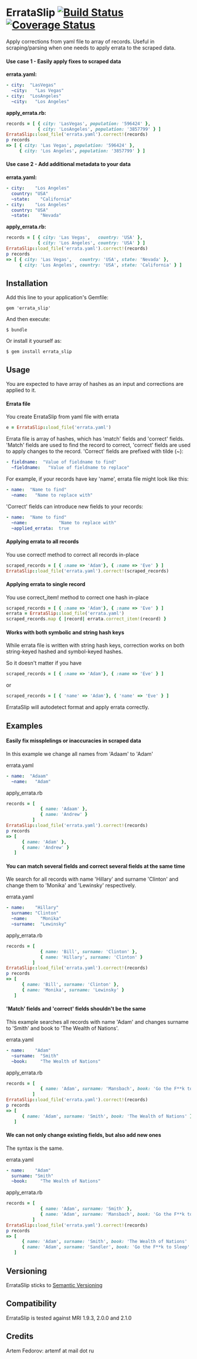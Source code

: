# ErrataSlip [![Build Status](https://travis-ci.org/artemf/errata_slip.png?branch=master)](https://travis-ci.org/artemf/errata_slip) [![Coverage Status](https://coveralls.io/repos/artemf/errata_slip/badge.png)](https://coveralls.io/r/artemf/errata_slip)

Apply corrections from yaml file to array of records. Useful in scraping/parsing when one needs to apply errata to the scraped data.

#### Use case 1 - Easily apply fixes to scraped data

**errata.yaml:**

```YAML
- city:  "LasVegas"
  ~city:   "Las Vegas"
- city:  "LosAngeles"
  ~city:   "Los Angeles"
```

**apply_errata.rb:**

```ruby
records = [ { city: 'LasVegas', population: '596424' },
            { city: 'LosAngeles', population: '3857799' } ]
ErrataSlip::load_file('errata.yaml').correct!(records)
p records
=> [ { city: 'Las Vegas', population: '596424' },
     { city: 'Los Angeles', population: '3857799' } ]
```

#### Use case 2 - Add additional metadata to your data

**errata.yaml:**

```YAML
- city:    "Los Angeles"
  country: "USA"
  ~state:    "California"
- city:    "Los Angeles"
  country: "USA"
  ~state:    "Nevada"
```

**apply_errata.rb:**

```ruby
records = [ { city: 'Las Vegas',   country: 'USA' },
            { city: 'Los Angeles', country: 'USA' } ]
ErrataSlip::load_file('errata.yaml').correct!(records)
p records
=> [ { city: 'Las Vegas',   country: 'USA', state: 'Nevada' },
     { city: 'Los Angeles', country: 'USA', state: 'California' } ]
```

## Installation

Add this line to your application's Gemfile:

    gem 'errata_slip'

And then execute:

    $ bundle

Or install it yourself as:

    $ gem install errata_slip

## Usage

You are expected to have array of hashes as an input and corrections are applied to it.

#### Errata file

You create ErrataSlip from yaml file with errata
```ruby
e = ErrataSlip::load_file('errata.yaml')
```

Errata file is array of hashes, which has 'match' fields and 'correct' fields. 'Match' fields are used
to find the record to correct, 'correct' fields are used to apply changes to the record. 'Correct' fields
are prefixed with tilde (~):

```YAML
- fieldname:  "Value of fieldname to find"
  ~fieldname:   "Value of fieldname to replace"
```

For example, if your records have key 'name', errata file might look like this: 

```YAML
- name:  "Name to find"
  ~name:   "Name to replace with"
```

'Correct' fields can introduce new fields to your records:

```YAML
- name:  "Name to find"
  ~name:            "Name to replace with"
  ~applied_errata:  true
```

#### Applying errata to all records

You use correct! method to correct all records in-place

```ruby
scraped_records = [ { :name => 'Adam'}, { :name => 'Eve' } ]
ErrataSlip::load_file('errata.yaml').correct!(scraped_records)
```

#### Applying errata to single record

You use correct_item! method to correct one hash in-place

```ruby
scraped_records = [ { :name => 'Adam'}, { :name => 'Eve' } ]
errata = ErrataSlip::load_file('errata.yaml')
scraped_records.map { |record| errata.correct_item!(record) }
```

#### Works with both symbolic and string hash keys

While errata file is written with string hash keys, correction works on both string-keyed hashed and symbol-keyed hashes.

So it doesn't matter if you have 

```ruby
scraped_records = [ { :name => 'Adam'}, { :name => 'Eve' } ]
```

or

```ruby
scraped_records = [ { 'name' => 'Adam'}, { 'name' => 'Eve' } ]
```

ErrataSlip will autodetect format and apply errata correctly.

## Examples

#### Easily fix missplelings or inaccuracies in scraped data

In this example we change all names from 'Adaam' to 'Adam'

errata.yaml
```YAML
- name:  "Adaam"
  ~name:   "Adam"
```

apply_errata.rb
```ruby
records = [
             { name: 'Adaam' },
             { name: 'Andrew' }
          ]
ErrataSlip::load_file('errata.yaml').correct!(records)
p records
=> [
      { name: 'Adam' },
      { name: 'Andrew' }
   ]
```

#### You can match several fields and correct several fields at the same time

We search for all records with name 'Hillary' and surname 'Clinton' and change them to 'Monika' and 'Lewinsky'
respectively.

errata.yaml
```YAML
- name:    "Hillary"
  surname: "Clinton"
  ~name:     "Monika"
  ~surname:  "Lewinsky"
```

apply_errata.rb
```ruby
records = [
             { name: 'Bill', surname: 'Clinton' },
             { name: 'Hillary', surname: 'Clinton' }
          ]
ErrataSlip::load_file('errata.yaml').correct!(records)
p records
=> [
      { name: 'Bill', surname: 'Clinton' },
      { name: 'Monika', surname: 'Lewinsky' }
   ]
```

#### 'Match' fields and 'correct' fields shouldn't be the same

This example searches all records with name 'Adam' and changes surname to 'Smith' and book to 'The Wealth of Nations'.

errata.yaml
```YAML
- name:    "Adam"
  ~surname:  "Smith"
  ~book:     "The Wealth of Nations"
```

apply_errata.rb
```ruby
records = [
             { name: 'Adam', surname: 'Mansbach', book: 'Go the F**k to Sleep' }
          ]
ErrataSlip::load_file('errata.yaml').correct!(records)
p records
=> [
      { name: 'Adam', surname: 'Smith', book: 'The Wealth of Nations' }
   ]
```

#### We can not only change existing fields, but also add new ones

The syntax is the same.

errata.yaml
```YAML
- name:    "Adam"
  surname: "Smith"
  ~book:     "The Wealth of Nations"
```

apply_errata.rb
```ruby
records = [
             { name: 'Adam', surname: 'Smith' },
             { name: 'Adam', surname: 'Mansbach', book: 'Go the F**k to Sleep' }
          ]
ErrataSlip::load_file('errata.yaml').correct!(records)
p records
=> [
      { name: 'Adam', surname: 'Smith', book: 'The Wealth of Nations'  },
      { name: 'Adam', surname: 'Sandler', book: 'Go the F**k to Sleep' }
   ]
```

## Versioning

ErrataSlip sticks to [Semantic Versioning](http://semver.org)

## Compatibility

ErrataSlip is tested against MRI 1.9.3, 2.0.0 and 2.1.0

## Credits

Artem Fedorov: artemf at mail dot ru
